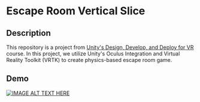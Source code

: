 # Escape Room Vertical Slice

## Description

This repository is a project from [Unity's Design, Develop, and Deploy for VR](https://learn.unity.com/course/oculus-vr) course. In this project, we utilize Unity's Oculus Integration and Virtual Reality Toolkit (VRTK) to create physics-based escape room game. 

## Demo

[![IMAGE ALT TEXT HERE](https://img.youtube.com/vi/RnE2dFni1_8/0.jpg)](h17*5ttps://www.youtube.com/watch?v=RnE2dFni1_8)